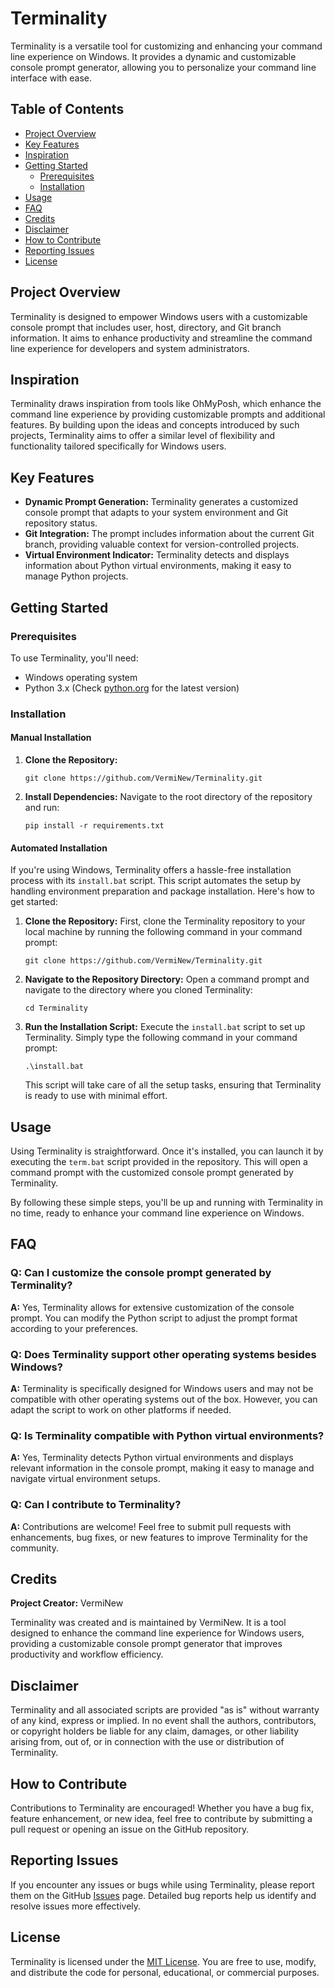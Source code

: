 # Terminality

Terminality is a versatile tool for customizing and enhancing your command line experience on Windows. It provides a dynamic and customizable console prompt generator, allowing you to personalize your command line interface with ease.

## Table of Contents
- [Project Overview](#project-overview)
- [Key Features](#key-features)
- [Inspiration](#inspiration)
- [Getting Started](#getting-started)
  - [Prerequisites](#prerequisites)
  - [Installation](#installation)
- [Usage](#usage)
- [FAQ](#faq)
- [Credits](#credits)
- [Disclaimer](#disclaimer)
- [How to Contribute](#how-to-contribute)
- [Reporting Issues](#reporting-issues)
- [License](#license)

## Project Overview

Terminality is designed to empower Windows users with a customizable console prompt that includes user, host, directory, and Git branch information. It aims to enhance productivity and streamline the command line experience for developers and system administrators.

## Inspiration

Terminality draws inspiration from tools like OhMyPosh, which enhance the command line experience by providing customizable prompts and additional features. By building upon the ideas and concepts introduced by such projects, Terminality aims to offer a similar level of flexibility and functionality tailored specifically for Windows users.

## Key Features

- **Dynamic Prompt Generation:** Terminality generates a customized console prompt that adapts to your system environment and Git repository status.
- **Git Integration:** The prompt includes information about the current Git branch, providing valuable context for version-controlled projects.
- **Virtual Environment Indicator:** Terminality detects and displays information about Python virtual environments, making it easy to manage Python projects.

## Getting Started

### Prerequisites

To use Terminality, you'll need:
- Windows operating system
- Python 3.x (Check [python.org](https://www.python.org/) for the latest version)

### Installation

#### Manual Installation

1. **Clone the Repository:**
   ```
   git clone https://github.com/VermiNew/Terminality.git
   ```
2. **Install Dependencies:**
   Navigate to the root directory of the repository and run:
   ```
   pip install -r requirements.txt
   ```

#### Automated Installation

If you're using Windows, Terminality offers a hassle-free installation process with its `install.bat` script. This script automates the setup by handling environment preparation and package installation. Here's how to get started:

1. **Clone the Repository:**
   First, clone the Terminality repository to your local machine by running the following command in your command prompt:
   ```
   git clone https://github.com/VermiNew/Terminality.git
   ```

2. **Navigate to the Repository Directory:**
   Open a command prompt and navigate to the directory where you cloned Terminality:
   ```
   cd Terminality
   ```

3. **Run the Installation Script:**
   Execute the `install.bat` script to set up Terminality. Simply type the following command in your command prompt:
   ```
   .\install.bat
   ```

   This script will take care of all the setup tasks, ensuring that Terminality is ready to use with minimal effort.

## Usage

Using Terminality is straightforward. Once it's installed, you can launch it by executing the `term.bat` script provided in the repository. This will open a command prompt with the customized console prompt generated by Terminality.

By following these simple steps, you'll be up and running with Terminality in no time, ready to enhance your command line experience on Windows.

## FAQ

### Q: Can I customize the console prompt generated by Terminality?
**A:** Yes, Terminality allows for extensive customization of the console prompt. You can modify the Python script to adjust the prompt format according to your preferences.

### Q: Does Terminality support other operating systems besides Windows?
**A:** Terminality is specifically designed for Windows users and may not be compatible with other operating systems out of the box. However, you can adapt the script to work on other platforms if needed.

### Q: Is Terminality compatible with Python virtual environments?
**A:** Yes, Terminality detects Python virtual environments and displays relevant information in the console prompt, making it easy to manage and navigate virtual environment setups.

### Q: Can I contribute to Terminality?
**A:** Contributions are welcome! Feel free to submit pull requests with enhancements, bug fixes, or new features to improve Terminality for the community.

## Credits

**Project Creator:** VermiNew

Terminality was created and is maintained by VermiNew. It is a tool designed to enhance the command line experience for Windows users, providing a customizable console prompt generator that improves productivity and workflow efficiency.

## Disclaimer

Terminality and all associated scripts are provided "as is" without warranty of any kind, express or implied. In no event shall the authors, contributors, or copyright holders be liable for any claim, damages, or other liability arising from, out of, or in connection with the use or distribution of Terminality.

## How to Contribute

Contributions to Terminality are encouraged! Whether you have a bug fix, feature enhancement, or new idea, feel free to contribute by submitting a pull request or opening an issue on the GitHub repository.

## Reporting Issues

If you encounter any issues or bugs while using Terminality, please report them on the GitHub [Issues](https://github.com/VermiNew/Terminality/issues) page. Detailed bug reports help us identify and resolve issues more effectively.

## License

Terminality is licensed under the [MIT License](https://github.com/VermiNew/Terminality/blob/main/LICENSE). You are free to use, modify, and distribute the code for personal, educational, or commercial purposes.
